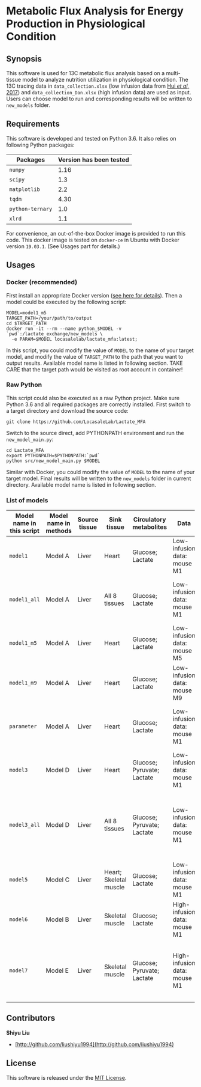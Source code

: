 # Metabolic Flux Analysis for Energy Production in Physiological Condition

## Synopsis

This software is used for 13C metabolic flux analysis based on a multi-tissue model to analyze nutrition utilization in physiological condition. The 13C tracing data in `data_collection.xlsx` (low infusion data from [Hui *et al*, 2017](https://doi.org/10.1038/nature24057)) and `data_collection_Dan.xlsx` (high infusion data) are used as input. Users can choose model to run and corresponding results will be written to `new_models` folder. 

## Requirements

This software is developed and tested on Python 3.6. It also relies on following Python packages:

|   Packages |  Version has been tested |
|  ----  | ----  |
| `numpy`  | 1.16 |
| `scipy`  | 1.3 |
| `matplotlib`  | 2.2 |
| `tqdm`  | 4.30 |
| `python-ternary`  | 1.0 |
| `xlrd`  | 1.1 |

For convenience, an out-of-the-box Docker image is provided to run this code. This docker image is tested on `docker-ce` in Ubuntu with Docker version `19.03.1`. (See Usages part for details.)

## Usages

### Docker (recommended)
First install an appropriate Docker version ([see here for details](https://docs.docker.com/install/)). Then a model could be executed by the following script:

```shell script
MODEL=model1_m5
TARGET_PATH=/your/path/to/output
cd $TARGET_PATH
docker run -it --rm --name python_$MODEL -v `pwd`:/lactate_exchange/new_models \
  -e PARAM=$MODEL locasalelab/lactate_mfa:latest;
```

In this script, you could modify the value of `MODEL` to the name of your target model, and modify the value of `TARGET_PATH` to the path that you want to output results. Available model name is listed in following section. TAKE CARE that the target path would be visited as root account in container! 

### Raw Python

This script could also be executed as a raw Python project. Make sure Python 3.6 and all required packages are correctly installed. First switch to a target directory and download the source code:

```shell script
git clone https://github.com/LocasaleLab/Lactate_MFA
```

Switch to the source direct, add PYTHONPATH environment and run the `new_model_main.py`:

```shell script
cd Lactate_MFA
export PYTHONPATH=$PYTHONPATH:`pwd`
python src/new_model_main.py $MODEL
```

Similar with Docker, you could modify the value of `MODEL` to the name of your target model. Final results will be written to the `new_models` folder in current directory. Available model name is listed in following section.

### List of models

|   Model name in this script |  Model name in methods | Source tissue | Sink tissue | Circulatory metabolites| Data |  Description |
|  ----  | ----  |  ----  |  ----  | ----  |  ----  |  ----  |
| `model1`  | Model A | Liver | Heart | Glucose; Lactate | Low-infusion data: mouse M1 | Basic two-tissue model. |
| `model1_all`  | Model A | Liver | All 8 tissues | Glucose; Lactate | Low-infusion data: mouse M1 | Basic two-tissue model with different sink tissues. |
| `model1_m5`  | Model A | Liver | Heart | Glucose; Lactate | Low-infusion data: mouse M5 | Basic two-tissue model with different mouse data |
| `model1_m9`  | Model A | Liver | Heart | Glucose; Lactate | Low-infusion data: mouse M9 | Basic two-tissue model with different mouse data |
| `parameter`  | Model A | Liver | Heart | Glucose; Lactate | Low-infusion data: mouse M1 | Sensitivity analysis of data and other constraint fluxes. |
| `model3`  | Model D | Liver | Heart | Glucose; Pyruvate; Lactate | Low-infusion data: mouse M1 | Two-tissue model with three circulatory metabolites. |
| `model3_all`  | Model D | Liver | All 8 tissues | Glucose; Pyruvate; Lactate | Low-infusion data: mouse M1 | Two-tissue model with three circulatory metabolites and different sink tissues. |
| `model5`  | Model C | Liver | Heart; Skeletal muscle | Glucose; Lactate | Low-infusion data: mouse M1 | Three-tissue model. |
| `model6`  | Model B | Liver | Skeletal muscle | Glucose; Lactate | High-infusion data: mouse M1 | Two-tissue model with high-infusion data. |
| `model7`  | Model E | Liver | Skeletal muscle | Glucose; Pyruvate; Lactate | High-infusion data: mouse M1 | Two-tissue model with three circulatory metabolites and high-infusion data. |


## Contributors

**Shiyu Liu**

+ [http://github.com/liushiyu1994](http://github.com/liushiyu1994)

## License

This software is released under the [MIT License](LICENSE-MIT).
